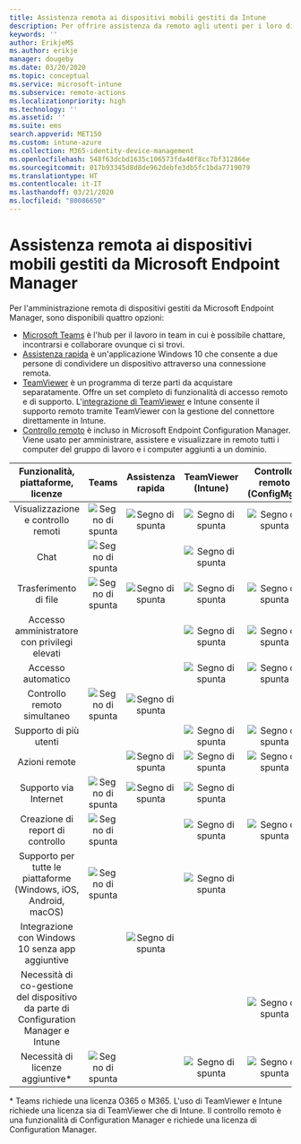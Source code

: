 ```yaml
---
title: Assistenza remota ai dispositivi mobili gestiti da Intune
description: Per offrire assistenza da remoto agli utenti per i loro dispositivi mobili, è possibile usare quattro opzioni diverse.
keywords: ''
author: ErikjeMS
ms.author: erikje
manager: dougeby
ms.date: 03/20/2020
ms.topic: conceptual
ms.service: microsoft-intune
ms.subservice: remote-actions
ms.localizationpriority: high
ms.technology: ''
ms.assetid: ''
ms.suite: ems
search.appverid: MET150
ms.custom: intune-azure
ms.collection: M365-identity-device-management
ms.openlocfilehash: 548f63dcbd1635c106573fda40f8cc7bf312866e
ms.sourcegitcommit: 017b93345d8d8de962debfe3db5fc1bda7719079
ms.translationtype: HT
ms.contentlocale: it-IT
ms.lasthandoff: 03/21/2020
ms.locfileid: "80086650"
---
```

# <a name="remotely-assist-mobile-devices-managed-by-microsoft-endpoint-manager"></a>Assistenza remota ai dispositivi mobili gestiti da Microsoft Endpoint Manager

Per l'amministrazione remota di dispositivi gestiti da Microsoft Endpoint Manager, sono disponibili quattro opzioni:

- [Microsoft Teams](https://products.office.com/microsoft-teams/) è l'hub per il lavoro in team in cui è possibile chattare, incontrarsi e collaborare ovunque ci si trovi.
- [Assistenza rapida](https://support.microsoft.com/help/4027243/windows-10-solve-pc-problems-with-quick-assist) è un'applicazione Windows 10 che consente a due persone di condividere un dispositivo attraverso una connessione remota.
- [TeamViewer](https://www.teamviewer.com/) è un programma di terze parti da acquistare separatamente. Offre un set completo di funzionalità di accesso remoto e di supporto. L'[integrazione di TeamViewer](teamviewer-support.md) e Intune consente il supporto remoto tramite TeamViewer con la gestione del connettore direttamente in Intune.
- [Controllo remoto](https://docs.microsoft.com/configmgr/core/clients/manage/remote-control/introduction-to-remote-control) è incluso in Microsoft Endpoint Configuration Manager. Viene usato per amministrare, assistere e visualizzare in remoto tutti i computer del gruppo di lavoro e i computer aggiunti a un dominio.

| Funzionalità, piattaforme, licenze | **Teams** | Assistenza rapida | TeamViewer (Intune) | Controllo remoto (ConfigMgr) |
|:---:|:---:|:---:|:---:|:---:|
| Visualizzazione e controllo remoti |![Segno di spunta](../enrollment/media/enrollment-method-capab/checkmark.png)|![Segno di spunta](../enrollment/media/enrollment-method-capab/checkmark.png)|![Segno di spunta](../enrollment/media/enrollment-method-capab/checkmark.png)|![Segno di spunta](../enrollment/media/enrollment-method-capab/checkmark.png)|
| Chat |![Segno di spunta](../enrollment/media/enrollment-method-capab/checkmark.png)||![Segno di spunta](../enrollment/media/enrollment-method-capab/checkmark.png)||
| Trasferimento di file |![Segno di spunta](../enrollment/media/enrollment-method-capab/checkmark.png)|![Segno di spunta](../enrollment/media/enrollment-method-capab/checkmark.png)|![Segno di spunta](../enrollment/media/enrollment-method-capab/checkmark.png)|![Segno di spunta](../enrollment/media/enrollment-method-capab/checkmark.png)|
| Accesso amministratore con privilegi elevati |||![Segno di spunta](../enrollment/media/enrollment-method-capab/checkmark.png)|![Segno di spunta](../enrollment/media/enrollment-method-capab/checkmark.png)|
| Accesso automatico |||![Segno di spunta](../enrollment/media/enrollment-method-capab/checkmark.png)|![Segno di spunta](../enrollment/media/enrollment-method-capab/checkmark.png)|
| Controllo remoto simultaneo |![Segno di spunta](../enrollment/media/enrollment-method-capab/checkmark.png)|![Segno di spunta](../enrollment/media/enrollment-method-capab/checkmark.png)|||
| Supporto di più utenti |||![Segno di spunta](../enrollment/media/enrollment-method-capab/checkmark.png)|![Segno di spunta](../enrollment/media/enrollment-method-capab/checkmark.png)|
| Azioni remote ||![Segno di spunta](../enrollment/media/enrollment-method-capab/checkmark.png)|![Segno di spunta](../enrollment/media/enrollment-method-capab/checkmark.png)|![Segno di spunta](../enrollment/media/enrollment-method-capab/checkmark.png)|
| Supporto via Internet |![Segno di spunta](../enrollment/media/enrollment-method-capab/checkmark.png)|![Segno di spunta](../enrollment/media/enrollment-method-capab/checkmark.png)|![Segno di spunta](../enrollment/media/enrollment-method-capab/checkmark.png)||
| Creazione di report di controllo |![Segno di spunta](../enrollment/media/enrollment-method-capab/checkmark.png)||![Segno di spunta](../enrollment/media/enrollment-method-capab/checkmark.png)|![Segno di spunta](../enrollment/media/enrollment-method-capab/checkmark.png)|
| Supporto per tutte le piattaforme (Windows, iOS, Android, macOS) |![Segno di spunta](../enrollment/media/enrollment-method-capab/checkmark.png)||![Segno di spunta](../enrollment/media/enrollment-method-capab/checkmark.png)||
| Integrazione con Windows 10 senza app aggiuntive ||![Segno di spunta](../enrollment/media/enrollment-method-capab/checkmark.png)|||
| Necessità di co-gestione del dispositivo da parte di Configuration Manager e Intune ||||![Segno di spunta](../enrollment/media/enrollment-method-capab/checkmark.png)|
| Necessità di licenze aggiuntive\* |![Segno di spunta](../enrollment/media/enrollment-method-capab/checkmark.png)||![Segno di spunta](../enrollment/media/enrollment-method-capab/checkmark.png)|![Segno di spunta](../enrollment/media/enrollment-method-capab/checkmark.png)|

\* Teams richiede una licenza O365 o M365. L'uso di TeamViewer e Intune richiede una licenza sia di TeamViewer che di Intune. Il controllo remoto è una funzionalità di Configuration Manager e richiede una licenza di Configuration Manager.
